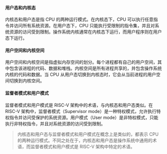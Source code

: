 #### 用户态和内核态

内核态和用户态是指 CPU 的两种运行模式。在内核态下，CPU 可以执行任意指令并访问所有系统资源。在用户态下，CPU 只能执行受限制的指令集，并且对系统资源的访问受到限制。操作系统内核通常在内核态下运行，而用户程序则在用户态下运行。



#### 用户空间和内核空间

用户空间和内核空间是指虚拟内存空间的划分。每个进程都有自己的用户空间，其中包含该进程的代码、数据和堆栈。内核空间是所有进程共享的，并包含操作系统内核的代码和数据。当 CPU 从用户态切换到内核态时，它会从当前进程的用户空间切换到内核空间。



#### 监督者模式和用户模式

监督者模式和用户模式是 RISC-V 架构中的术语，与内核态和用户态类似。在 RISC-V 架构中，监督者模式（Supervisor mode）是一种特权模式，允许执行特权指令并访问受保护的系统资源。用户模式（User mode）是非特权模式，只能执行非特权指令，并且对系统资源的访问受到限制。



> 内核态和用户态与监督者模式和用户模式在概念上是类似的，都表示 CPU 的两种运行模式。不同之处在于，内核态和用户态是操作系统中通用的术语，而监督者模式和用户模式是 RISC-V 架构中特定的术语。
